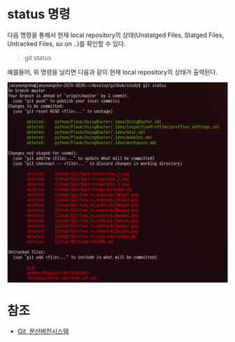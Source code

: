 # status 명령

다음 명령을 통해서 현재 local repository의 상태(Unstatged Files, Statged Files, Untracked Files, so on ..)를 확인할 수 있다.

> git status 

예를들어, 위 명령을 날리면 다음과 같이 현재 local repository의 상태가 출력된다.

![result of status](./result_of_status.png)

# 참조

* [Git, 분산버전시스템](https://www.gitbook.com/book/mylko72/git/details)
